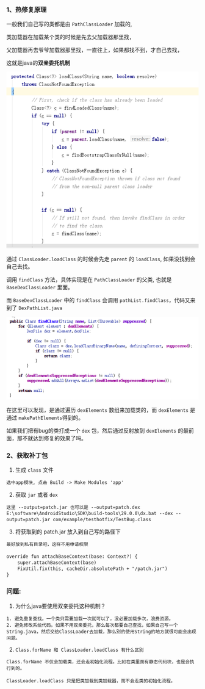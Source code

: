### 1、热修复原理

一般我们自己写的类都是由 `PathClassLoader` 加载的, 

类加载器在加载某个类的时候是先去父加载器那里找，

父加载器再去爷爷加载器那里找，一直往上，如果都找不到，才自己去找，

这就是java的**双亲委托机制**

![](./resources/classLoaderLoadClass.jpg)

通过 `ClassLoader.loadClass` 的时候会先走 `parent` 的 `loadClass`, 如果没找到会自己去找。

调用 `findClass` 方法，具体实现是在 `PathClassLoader` 的父类, 也就是 `BaseDexClassLoader` 里面。

而 `BaseDexClassLoader` 中的 `findClass` 会调用 `pathList.findClass`，代码又来到了 `DexPathList.java`

![](./resources/dexPathListFindClass.png)

在这里可以发现，是通过遍历 `dexElements` 数组来加载类的，而 `dexElements` 是通过 `makePathElements`得到的。

如果我们把有bug的类打成一个 `dex` 包，然后通过反射放到 `dexElements` 的最前面，那不就达到修复的效果了吗。

### 2、获取补丁包
 
1. 生成 `class` 文件

```
选中app模块, 点击 Build -> Make Modules 'app'
```

2. 获取 `jar` 或者 `dex`

```
这里 --output=patch.jar 也可以是 --output=patch.dex
E:\software\AndroidStudio\SDK\build-tools\29.0.0\dx.bat --dex --output=patch.jar com/example/testhotfix/TestBug.class
```

3. 将获取到的 patch.jar 放入到自己写的路径下

```
最好放到私有目录吧，这样不用申请权限

override fun attachBaseContext(base: Context?) {
    super.attachBaseContext(base)
    FixUtil.fix(this, cacheDir.absolutePath + "/patch.jar")
}
```

### 问题:

1. 为什么java要使用双亲委托这种机制？

```
1. 避免重复查找。一个类只需要加载一次就可以了，没必要加载多次，浪费资源。
2. 避免修改系统代码。如果不用双亲委托，那么每次都要自己查找，如果自己写一个String.java，然后交给ClassLoader去加载，那么别的使用String的地方就很可能会出现问题。
```

2. `Class.forName 和 ClassLoader.loadClass 有什么区别`

```
Class.forName 不仅会加载类，还会走初始化流程。比如在类里面有静态代码块，也是会执行到的。

ClassLoader.loadClass 只是把类加载到类加载器，而不会走类的初始化流程。
```